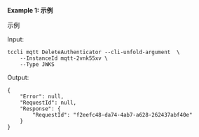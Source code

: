 **Example 1: 示例**

示例

Input: 

```
tccli mqtt DeleteAuthenticator --cli-unfold-argument  \
    --InstanceId mqtt-2vnk55xv \
    --Type JWKS
```

Output: 
```
{
    "Error": null,
    "RequestId": null,
    "Response": {
        "RequestId": "f2eefc48-da74-4ab7-a628-262437abf40e"
    }
}
```

